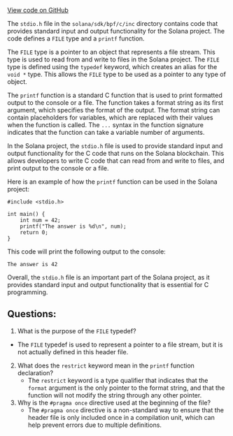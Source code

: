 [View code on GitHub](https://github.com/solana-labs/solana/blob/master/sdk/bpf/c/inc/stdio.h)

The `stdio.h` file in the `solana/sdk/bpf/c/inc` directory contains code that provides standard input and output functionality for the Solana project. The code defines a `FILE` type and a `printf` function.

The `FILE` type is a pointer to an object that represents a file stream. This type is used to read from and write to files in the Solana project. The `FILE` type is defined using the `typedef` keyword, which creates an alias for the `void *` type. This allows the `FILE` type to be used as a pointer to any type of object.

The `printf` function is a standard C function that is used to print formatted output to the console or a file. The function takes a format string as its first argument, which specifies the format of the output. The format string can contain placeholders for variables, which are replaced with their values when the function is called. The `...` syntax in the function signature indicates that the function can take a variable number of arguments.

In the Solana project, the `stdio.h` file is used to provide standard input and output functionality for the C code that runs on the Solana blockchain. This allows developers to write C code that can read from and write to files, and print output to the console or a file.

Here is an example of how the `printf` function can be used in the Solana project:

```
#include <stdio.h>

int main() {
    int num = 42;
    printf("The answer is %d\n", num);
    return 0;
}
```

This code will print the following output to the console:

```
The answer is 42
```

Overall, the `stdio.h` file is an important part of the Solana project, as it provides standard input and output functionality that is essential for C programming.
## Questions: 
 1. What is the purpose of the `FILE` typedef?
   - The `FILE` typedef is used to represent a pointer to a file stream, but it is not actually defined in this header file.
2. What does the `restrict` keyword mean in the `printf` function declaration?
   - The `restrict` keyword is a type qualifier that indicates that the `format` argument is the only pointer to the format string, and that the function will not modify the string through any other pointer.
3. Why is the `#pragma once` directive used at the beginning of the file?
   - The `#pragma once` directive is a non-standard way to ensure that the header file is only included once in a compilation unit, which can help prevent errors due to multiple definitions.